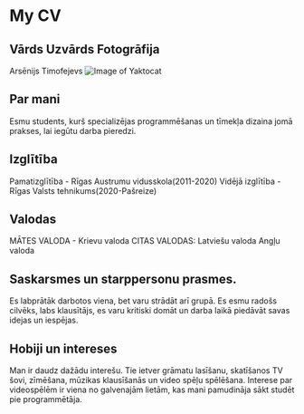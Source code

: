 # My CV
## Vārds Uzvārds Fotogrāfija
Arsēnijs Timofejevs
![Image of Yaktocat](https://sun9-39.userapi.com/impf/ZpuRS9lNmIMv0Wg1HVPHf6aFimEpQ9TPsbpijg/w2Ua0ZSZrbk.jpg?size=810x1080&quality=96&proxy=1&sign=11985bfe9892ac3953908a1e3f37a0ed&type=album)

## Par mani
Esmu students, kurš specializējas programmēšanas un tīmekļa dizaina jomā prakses, lai iegūtu darba pieredzi.

## Izglītība
Pamatizglītība - Rīgas Austrumu vidusskola(2011-2020)
Vidējā izglītība - Rīgas Valsts tehnikums(2020-Pašreize) 

## Valodas
MĀTES VALODA - Krievu valoda
CITAS VALODAS:
Latviešu valoda
Angļu valoda

## Saskarsmes un starppersonu prasmes.
Es labprātāk darbotos viena, bet varu strādāt arī grupā. Es esmu radošs cilvēks, labs klausītājs, es varu kritiski domāt un darba laikā piedāvāt savas idejas un iespējas.

## Hobiji un intereses
Man ir daudz dažādu interešu. Tie ietver grāmatu lasīšanu, skatīšanos TV šovi, zīmēšana, mūzikas klausīšanās un video spēļu spēlēšana. Interese par videospēlēm ir viena no galvenajām lietām, kas mani pamudināja sākt studēt pie programmētāja.

## 